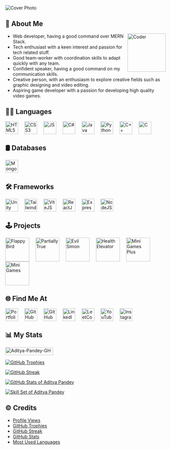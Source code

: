 
![Cover Photo](https://cdn.jsdelivr.net/gh/GameZonedYT/Logos@main/Cover-Arts/Cover-Art-GH-4.png)
<!-- ![Visitors](https://visitor-badge.laobi.icu/badge?page_id=Aditya-Pandey-GH.Aditya-Pandey-GH) -->


## 👋 About Me

<!-- <img align="right" src="https://images.squarespace-cdn.com/content/v1/5769fc401b631bab1addb2ab/1541580611624-TE64QGKRJG8SWAIUS7NS/ke17ZwdGBToddI8pDm48kPoswlzjSVMM-SxOp7CV59BZw-zPPgdn4jUwVcJE1ZvWQUxwkmyExglNqGp0IvTJZamWLI2zvYWH8K3-s_4yszcp2ryTI0HqTOaaUohrI8PI6FXy8c9PWtBlqAVlUS5izpdcIXDZqDYvprRqZ29Pw0o/coding-freak.gif" alt="Coder" width="180" /> -->
<img align="right" src="https://static.vecteezy.com/system/resources/previews/023/485/810/non_2x/web-developer-graphic-clipart-design-free-png.png" alt="Coder" width="120" />

- Web developer, having a good command over MERN Stack.
- Tech enthusiast with a keen interest and passion for tech related stuff.
- Good team-worker with coordination skills to adapt quickly with any team.
- Confident speaker, having a good command on my communication skills.
- Creative person, with an enthusiasm to explore creative fields such as graphic designing and video editing.
- Aspiring game developer with a passion for developing high quality video games.


## 🧑‍💻 Languages

<div>
	<img src="https://cdn.jsdelivr.net/gh/devicons/devicon/icons/html5/html5-original.svg" width="40" height="40" align="center" alt="HTML5" />
	<img width="12" />
	<img src="https://cdn.jsdelivr.net/gh/devicons/devicon/icons/css3/css3-original.svg" width="40" height="40" align="center" alt="CSS3" />
	<img width="12" />
	<img src="https://cdn.jsdelivr.net/gh/devicons/devicon/icons/javascript/javascript-original.svg" width="40" height="40" align="center" alt="JS" />
	<img width="12" />
	<img src="https://cdn.jsdelivr.net/gh/devicons/devicon/icons/csharp/csharp-original.svg" width="40" height="40" align="center" alt="C#" />
	<img width="12" />
	<img src="https://cdn.jsdelivr.net/gh/devicons/devicon/icons/java/java-original.svg" width="40" height="40" align="center" alt="Java" />
	<img width="12" />
	<img src="https://cdn.jsdelivr.net/gh/devicons/devicon/icons/python/python-original.svg" width="40" height="40" align="center" alt="Python" />
	<img width="12" />
	<img src="https://cdn.jsdelivr.net/gh/devicons/devicon/icons/cplusplus/cplusplus-original.svg" width="40" height="40" align="center" alt="C++" />
	<img width="12" />
	<img src="https://cdn.jsdelivr.net/gh/devicons/devicon/icons/c/c-original.svg" width="40" height="40" align="center" alt="C" />
	<img width="12" />
	<!-- <img src="https://cdn.jsdelivr.net/gh/devicons/devicon/icons/dart/dart-original.svg" width="40" height="40" align="center" alt="Dart" />
	<img width="12" /> -->
</div>


## 🛢 Databases

<div>
	<img src="https://cdn.jsdelivr.net/gh/devicons/devicon/icons/mongodb/mongodb-original.svg" width="40" height="40" align="center" alt="MongoDB" />
	<!-- <img width="12" />
	<img src="https://cdn.jsdelivr.net/gh/devicons/devicon/icons/mysql/mysql-original.svg" width="40" height="40" align="center" alt="MySQL" />
	<img width="12" />
	<img src="https://cdn.jsdelivr.net/gh/devicons/devicon/icons/oracle/oracle-original.svg" width="40" height="40" align="center" alt="Oracle" />
	<img width="12" /> -->
</div>


## 🛠 Frameworks

<div>
	<img src="https://cdn.jsdelivr.net/gh/devicons/devicon/icons/unity/unity-original.svg" width="40" height="40" align="center" alt="Unity" />
	<img width="12" />
	<img src="https://cdn.jsdelivr.net/gh/devicons/devicon/icons/tailwindcss/tailwindcss-original.svg" width="40" height="40" align="center" alt="Tailwind" />
	<img width="12" />
	<!-- <img src="https://cdn.jsdelivr.net/gh/devicons/devicon/icons/nextjs/nextjs-original.svg" width="40" height="40" align="center" alt="NextJS" />
	<img width="12" /> -->
	<img src="https://cdn.jsdelivr.net/gh/devicons/devicon/icons/vitejs/vitejs-original.svg" width="40" height="40" align="center" alt="ViteJS" />
	<img width="12" />
	<img src="https://cdn.jsdelivr.net/gh/devicons/devicon/icons/react/react-original.svg" width="40" height="40" align="center" alt="ReactJS" />
	<img width="12" />
<!-- 	<img src="https://cdn.jsdelivr.net/gh/devicons/devicon/icons/express/express-original.svg" width="40" height="40" align="center" alt="ExpressJS" /> -->
	<img src="https://cdn.jsdelivr.net/gh/GameZonedYT/Logos@latest/Logos/express.svg" width="40" height="40" align="center" alt="ExpressJS" />
	<img width="12" />
	<img src="https://cdn.jsdelivr.net/gh/devicons/devicon/icons/nodejs/nodejs-original.svg" width="40" height="40" align="center" alt="NodeJS" />
	<img width="12" />
	<!-- <img src="https://cdn.jsdelivr.net/gh/devicons/devicon/icons/flutter/flutter-original.svg" width="40" height="40" align="center" alt="Flutter" />
	<img width="12" /> -->
</div>


## 🕹️ Projects

<div>
	<a href="https://gamezoned.itch.io/flappy-bird"><img src="https://aditya-pandey.vercel.app/projects/games/flappy/Icon.avif" width="75" height="75" align="center" alt="Flappy Bird" /></a>
	<img width="12" />
	<a href="https://gamezoned.itch.io/partially-true"><img src="https://aditya-pandey.vercel.app/projects/websites/partiallyTrue/Icon.avif" width="75" height="75" align="center" alt="Partially True" /></a>
	<img width="12" />
	<!-- <a href="https://azffoods.com.au"><img src="https://aditya-pandey.vercel.app/projects/websites/azfFoods/Icon.avif" width="75" height="75" align="center" alt="AZF Foods" /></a>
	<img width="12" /> -->
	<a href="https://evil-simon.vercel.app"><img src="https://aditya-pandey.vercel.app/projects/websites/evilSimon/Icon.avif" width="75" height="75" align="center" alt="Evil Simon" /></a>
	<img width="12" />
	<a href="https://github.com/Aditya-Pandey-GH/Health-Elevator-Legacy"><img src="https://aditya-pandey.vercel.app/projects/websites/healthElev/Icon.avif" width="75" height="75" align="center" alt="Health Elevator" /></a>
	<img width="12" />
	<!-- <a href="https://aditya-pandey.vercel.app"><img src="https://aditya-pandey.vercel.app/projects/websites/portfolio/Icon.avif" width="75" height="75" align="center" alt="Portfolio Website" /></a>
	<img width="12" /> -->
	<a href="https://github.com/Aditya-Pandey-GH/G-12-Plus"><img src="https://aditya-pandey.vercel.app/projects/apps/miniGamesPlus/Icon.avif" width="75" height="75" align="center" alt="Mini Games Plus" /></a>
	<img width="12" /> 
	<a href="https://github.com/Aditya-Pandey-GH/G-12"><img src="https://aditya-pandey.vercel.app/projects/apps/miniGames/Icon.avif" width="75" height="75" align="center" alt="Mini Games" /></a>
	<img width="12" /> 
</div>


## 🌐 Find Me At

<div>
	<a href="https://aditya-pandey.vercel.app"><img src="https://aditya-pandey.vercel.app/favicon.svg" width="40" height="40" align="center" alt="Portfolio" /></a>
	<img width="12" />
	<a href="https://gamezoned.itch.io"><img src="https://cdn.jsdelivr.net/gh/GameZonedYT/Logos@main/Logos/itch-io.svg" width="40" height="40" align="center" alt="GitHub" /></a>
	<img width="12" />
	<a href="https://github.com/Aditya-Pandey-GH"><img src="https://cdn.jsdelivr.net/gh/rahuldkjain/github-profile-readme-generator@master/src/images/icons/Social/github.svg" width="40" height="40" align="center" alt="GitHub" /></a>
	<img width="12" />
	<a href="https://www.linkedin.com/in/aditya-pandey-in"><img src="https://cdn.jsdelivr.net/gh/rahuldkjain/github-profile-readme-generator@master/src/images/icons/Social/linked-in-alt.svg" width="40" height="40" align="center" alt="LinkedIn" /></a>
	<img width="12" />
	<a href="https://leetcode.com/u/Aditya-Pandey-LC"><img src="https://cdn.jsdelivr.net/gh/rahuldkjain/github-profile-readme-generator@master/src/images/icons/Social/leet-code.svg" width="40" height="40" align="center" alt="LeetCode" /></a>
	<img width="12" />
	<a href="https://www.youtube.com/@GameZonedYT"><img src="https://cdn.jsdelivr.net/gh/GameZonedYT/Logos@main/Logos/youtube.svg" width="40" height="40" align="center" alt="YouTube" /></a>
	<img width="12" />
	<a href="https://www.instagram.com/adipandey.in"><img src="https://cdn.jsdelivr.net/gh/rahuldkjain/github-profile-readme-generator@master/src/images/icons/Social/instagram.svg" width="40" height="40" align="center" alt="Instagram" /></a>
	<img width="12" />
	<!-- <img src="https://img.shields.io/static/v1?logo=about.me&label=&message=Portfolio&logoColor=black&labelColor=FFA500&color=E5FF47&style=for-the-badge" width="40" height="40" align="center" alt="Portfolio" /> -->
	<!-- <img src="https://i.postimg.cc/P5RZzv06/logo.png" height="100" alt="Portfolio" /> -->
</div>


## 📊 My Stats

<div align="justify">
	<p>
		<a href="https://komarev.com/ghpvc/?username=Aditya-Pandey-GH&label=Profile%20views&color=0e75b6&style=flat" alt="Aditya-Pandey-GH">
			<img src="https://komarev.com/ghpvc/?username=Aditya-Pandey-GH&label=Profile%20views&color=0e75b6&style=flat" alt="Aditya-Pandey-GH" width="150" height="25" />
		</a>
	</p>
	<p>
		<a href="https://github-profile-trophy.vercel.app/?username=Aditya-Pandey-GH&theme=monokai&bg_color=151515&margin-w=15">
			<img src="https://github-profile-trophy.vercel.app/?username=Aditya-Pandey-GH&theme=monokai&bg_color=151515&margin-w=15" alt="GitHub Trophies" />
		</a>
	</p>
	<p>
		<a href="https://streak-stats.demolab.com?user=Aditya-Pandey-GH&theme=dark&border_radius=10&date_format=j%20M%5B%20Y%5D">
			<img src="https://streak-stats.demolab.com?user=Aditya-Pandey-GH&theme=dark&border_radius=10&date_format=j%20M%5B%20Y%5D" alt="GitHub Streak" />
		</a>
	</p>
	<p>
		<a href="https://github-readme-stats.vercel.app/api?username=Aditya-Pandey-GH&theme=gruvbox&bg_color=151515&custom_title=GitHub%20Stats&show_icons=true&locale=en">
			<img src="https://github-readme-stats.vercel.app/api?username=Aditya-Pandey-GH&theme=gruvbox&bg_color=151515&custom_title=GitHub%20Stats&show_icons=true&locale=en" alt="GitHub Stats of Aditya Pandey" />
		</a>
	</p>
	<p>
		<a href="https://github-readme-stats.vercel.app/api/top-langs?username=Aditya-Pandey-GH&exclude_repo=Health-Elevator-Legacy&theme=monokai&title_color=fff&bg_color=151515&show_icons=true&locale=en&layout=compact">
			<img src="https://github-readme-stats.vercel.app/api/top-langs?username=Aditya-Pandey-GH&exclude_repo=Health-Elevator-Legacy&theme=monokai&title_color=fff&bg_color=151515&show_icons=true&locale=en&layout=compact" alt="Skill Set of Aditya Pandey" />
		</a>
	</p>
</div>


## ©️ Credits

- [Profile Views](https://github.com/antonkomarev/github-profile-views-counter)
- [GitHub Trophies](https://github.com/ryo-ma/github-profile-trophy)
- [GitHub Streak](https://git.io/streak-stats)
- [GitHub Stats](https://github.com/anuraghazra/github-readme-stats)
- [Most Used Languages](https://github.com/anuraghazra/github-readme-stats)


<!--
**Aditya-Pandey-GH/Aditya-Pandey-GH** is a ✨ _special_ ✨ repository because its `README.md` (this file) appears on your GitHub profile.

Here are some ideas to get you started:

- 🔭 I’m currently working on ...
- 🌱 I’m currently learning ...
- 👯 I’m looking to collaborate on ...
- 🤔 I’m looking for help with ...
- 💬 Ask me about ...
- 📫 How to reach me: ...
- 😄 Pronouns: ...
- ⚡ Fun fact: ...
-->
